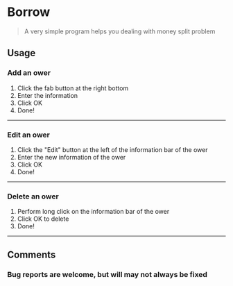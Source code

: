 # Borrow
> A very simple program helps you dealing with money split problem

## Usage

### Add an ower

1. Click the fab button at the right bottom
2. Enter the information
3. Click OK
4. Done!

---

### Edit an ower

1. Click the "Edit" button at the left of the information bar of the ower
2. Enter the new information of the ower
3. Click OK
4. Done!

---

### Delete an ower

1. Perform long click on the information bar of the ower
2. Click OK to delete
3. Done!

---

## Comments

### Bug reports are welcome, but will may not always be fixed

